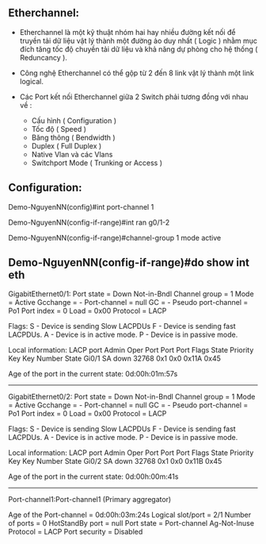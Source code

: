 ## Etherchannel: 

- Etherchannel là một kỹ thuật nhóm hai hay nhiều  đường kết nối để truyền tải dữ liệu vật lý thành một đường ảo duy nhất ( Logic ) nhằm mục đích
tăng tốc độ chuyền tải dữ liệu  và khả năng dự phòng  cho hệ thống ( Reduncancy ).

- Công nghệ Etherchannel có thể gộp từ 2 đến 8 link vật lý thành một link logical.

- Các Port kết nối Etherchannel giữa 2 Switch phải tương đồng với nhau về :
  - Cấu hình ( Configuration )
  - Tốc độ ( Speed )
  - Băng thông ( Bendwidth )
  - Duplex ( Full Duplex )
  - Native Vlan và các Vlans
  - Switchport Mode ( Trunking or Access )

## Configuration:

Demo-NguyenNN(config)#int port-channel 1

Demo-NguyenNN(config-if-range)#int ran g0/1-2

Demo-NguyenNN(config-if-range)#channel-group 1 mode active

Demo-NguyenNN(config-if-range)#do show int eth
----
GigabitEthernet0/1:
Port state    = Down Not-in-Bndl
Channel group = 1           Mode = Active          Gcchange = -
Port-channel  = null        GC   =   -             Pseudo port-channel = Po1
Port index    = 0           Load = 0x00            Protocol =   LACP

Flags:  S - Device is sending Slow LACPDUs   F - Device is sending fast LACPDUs.
        A - Device is in active mode.        P - Device is in passive mode.

Local information:
                            LACP port     Admin     Oper    Port        Port
Port      Flags   State     Priority      Key       Key     Number      State
Gi0/1     SA      down      32768         0x1       0x0     0x11A       0x45

Age of the port in the current state: 0d:00h:01m:57s

----
GigabitEthernet0/2:
Port state    = Down Not-in-Bndl
Channel group = 1           Mode = Active          Gcchange = -
Port-channel  = null        GC   =   -             Pseudo port-channel = Po1
Port index    = 0           Load = 0x00            Protocol =   LACP

Flags:  S - Device is sending Slow LACPDUs   F - Device is sending fast LACPDUs.
        A - Device is in active mode.        P - Device is in passive mode.

Local information:
                            LACP port     Admin     Oper    Port        Port
Port      Flags   State     Priority      Key       Key     Number      State
Gi0/2     SA      down      32768         0x1       0x0     0x11B       0x45

Age of the port in the current state: 0d:00h:00m:41s

----
Port-channel1:Port-channel1   (Primary aggregator)

Age of the Port-channel   = 0d:00h:03m:24s
Logical slot/port   = 2/1          Number of ports = 0
HotStandBy port = null
Port state          = Port-channel Ag-Not-Inuse
Protocol            =   LACP
Port security       = Disabled




